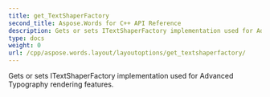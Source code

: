 ```yaml
---
title: get_TextShaperFactory
second_title: Aspose.Words for C++ API Reference
description: Gets or sets ITextShaperFactory implementation used for Advanced Typography rendering features. 
type: docs
weight: 0
url: /cpp/aspose.words.layout/layoutoptions/get_textshaperfactory/
---
```


Gets or sets ITextShaperFactory implementation used for Advanced Typography rendering features. 

